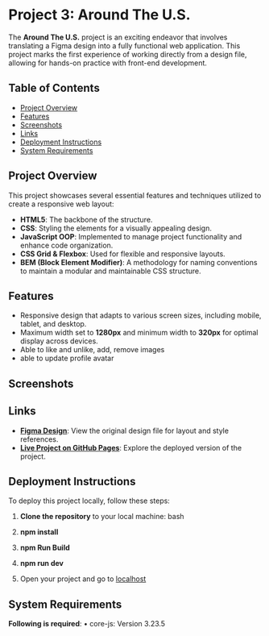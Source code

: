 # Project 3: Around The U.S.

The **Around The U.S.** project is an exciting endeavor that involves translating a Figma design into a fully functional web application. This project marks the first experience of working directly from a design file, allowing for hands-on practice with front-end development.

## Table of Contents

- [Project Overview](#project-overview)
- [Features](#features)
- [Screenshots](#screenshots)
- [Links](#links)
- [Deployment Instructions](#deployment-instructions)
- [System Requirements](#system-requirements)

## Project Overview

This project showcases several essential features and techniques utilized to create a responsive web layout:

- **HTML5**: The backbone of the structure.
- **CSS**: Styling the elements for a visually appealing design.
- **JavaScript OOP**: Implemented to manage project functionality and enhance code organization.
- **CSS Grid & Flexbox**: Used for flexible and responsive layouts.
- **BEM (Block Element Modifier)**: A methodology for naming conventions to maintain a modular and maintainable CSS structure.

## Features

- Responsive design that adapts to various screen sizes, including mobile, tablet, and desktop.
- Maximum width set to **1280px** and minimum width to **320px** for optimal display across devices.
- Able to like and unlike, add, remove images
- able to update profile avatar

## Screenshots



## Links

- **[Figma Design](https://www.figma.com/file/ii4xxsJ0ghevUOcssTlHZv/Sprint-3%3A-Around-the-US?node-id=0%3A1)**: View the original design file for layout and style references.
- **[Live Project on GitHub Pages](https://moorek11c.github.io/se_project_aroundtheus/)**: Explore the deployed version of the project.

## Deployment Instructions

To deploy this project locally, follow these steps:

1. **Clone the repository** to your local machine:
   bash

2. **npm install**

3. **npm Run Build**

4. **npm run dev**

5. Open your project and go to [localhost](http://localhost:8080)

## System Requirements

**Following is required**: 
	•	core-js: Version 3.23.5

